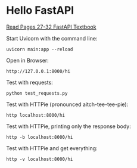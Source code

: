 # Hello FastAPI

[Read Pages 27-32 FastAPI Textbook](https://www.amazon.com/FastAPI-Bill-Lubanovic-ebook/dp/B0CLKZJSGV/ref=sr_1_1)

Start Uvicorn with the command line:
    
    uvicorn main:app --reload

Open in Browser:

    http://127.0.0.1:8000/hi

Test with requests:

    python test_requests.py

Test with HTTPie (pronounced aitch-tee-tee-pie):

    http localhost:8000/hi

Test with HTTPie, printing only the response body:

    http -b localhost:8000/hi

Test with HTTPie and get everything:

    http -v localhost:8000/hi
